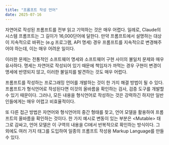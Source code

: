 ```yaml
---
title: "프롬프트 작성 언어"
date: 2025-07-16
---
```


자연어로 작성된 프롬프트를 전부 읽고 기억하는 것은 매우 어렵다. 일례로,
Claude의 시스템 프롬프트는 그 길이가 16,000단어에 달한다. 만약
프롬프트에서 설명하는 대상이 지속적으로 바뀌는 (e.g 프로그램, API 명세)
경우 프롬프트를 지속적으로 변경해주어야 하는데, 이는 매우 어려운 일이다.

이러한 문제는 전통적인 소프트웨어 명세와 소프트웨어 구현 사이의 불일치
문제와 매우 유사하다. 명세는 자연어로 작성되어 있기 때문에 책임자가
까먹는 경우 구현이 변경이 명세에 반영되지 않고, 이러한 불일치를 발견하는
것도 매우 어렵다.

프롬프트를 작성하는 프로그래밍 언어를 개발하는 것이 한 가지 해결 방법이
될 수 있다. 프롬프트가 형식언어로 작성된다면 이것의 올바름을 확인하는
검사, 검증 도구를 개발할 수 있기 때문이다. 그러나, 모든 내용을
형식언어로 작성하는 것은 강력하긴 하지만 일반인들에게는 매우 어렵고
비효율적이다.

또 다른 접근 방법은 자연어와 형식언어의 중간 형태를 찾고, 언어 모델을
활용하여 프롬프트의 올바름을 확인하는 것이다. 한 가지 예시로 변동이 있는
부분은 \<Mutable\> 태그로 감싸고, 언어 모델은 이 구역의 내용을 CI에서
반복적으로 확인하는 방식이다. 그 외에도 여러 가지 태그를 도입하여 일종의
프롬프트 작성용 Markup Language를 만들 수 있다.
